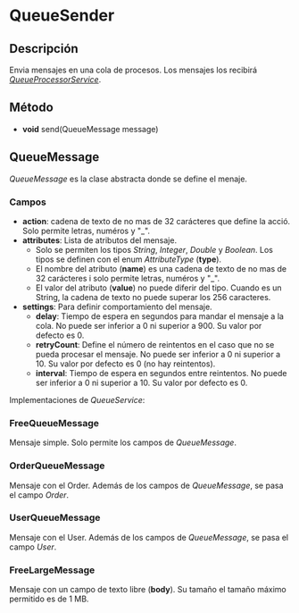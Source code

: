 # QueueSender

## Descripción

Envia mensajes en una cola de procesos. Los mensajes los recibirá *[QueueProcessorService](../Services/QueueProcessorService.md)*.

## Método

- **void** send(QueueMessage message)

## QueueMessage

*QueueMessage* es la clase abstracta donde se define el menaje.

### Campos

- **action**: cadena de texto de no mas de 32 carácteres que define la acció. Solo permite letras, numéros y "_".
- **attributes**: Lista de atributos del mensaje.
  - Solo se permiten los tipos *String*, *Integer*, *Double* y *Boolean*. Los tipos se definen con el enum *AttributeType* (**type**).
  - El nombre del atributo (**name**) es una cadena de texto de no mas de 32 carácteres i solo permite letras, numéros y "_".
  - El valor del atributo (**value**) no puede diferir del tipo. Cuando es un String, la cadena de texto no puede superar los 256 caracteres.
- **settings**: Para definir comportamiento del mensaje.
  - **delay**: Tiempo de espera en segundos para mandar el mensaje a la cola. No puede ser inferior a 0 ni superior a 900. Su valor por defecto es 0.
  - **retryCount**: Define el número de reintentos en el caso que no se pueda procesar el mensaje. No puede ser inferior a 0 ni superior a 10. Su valor por defecto es 0 (no hay reintentos).
  - **interval**: Tiempo de espera en segundos entre reintentos. No puede ser inferior a 0 ni superior a 10. Su valor por defecto es 0.

Implementaciones de *QueueService*:

### FreeQueueMessage

Mensaje simple. Solo permite los campos de *QueueMessage*.

### OrderQueueMessage

Mensaje con el Order. Además de los campos de *QueueMessage*, se pasa el campo *Order*.

### UserQueueMessage

Mensaje con el User. Además de los campos de *QueueMessage*, se pasa el campo *User*.

### FreeLargeMessage

Mensaje con un campo de texto libre (**body**). Su tamaño el tamaño máximo permitido es de 1 MB.
